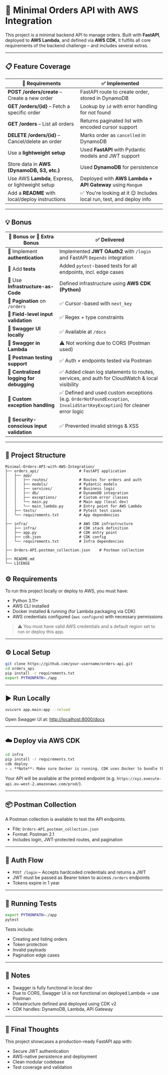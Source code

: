 # 🧾 Minimal Orders API with AWS Integration

This project is a minimal backend API to manage orders. Built with **FastAPI**, deployed to **AWS Lambda**, and defined via **AWS CDK**, it fulfills all core requirements of the backend challenge – and includes several extras.

---

## 📋 Feature Coverage

| 📌 Requirements                                      | ✅ Implemented                                                                 |
|---------------------------------------------------------------------|----------------------------------------------------------------------------------------|
| **POST /orders/create** – Create a new order                               | FastAPI route to create order, stored in DynamoDB                                      |
| **GET /orders/{id}** – Fetch a specific order                       | Lookup by `id` with error handling for not found                                       |
| **GET /orders** – List all orders                                   | Returns paginated list with encoded cursor support                                     |
| **DELETE /orders/{id}** – Cancel/delete an order                    | Marks order as `cancelled` in DynamoDB                                                 |
| Use a **lightweight setup**                                               | Used **FastAPI** with Pydantic models and JWT support                                  |
| Store data in **AWS (DynamoDB, S3, etc.)**                          | Used **DynamoDB** for persistence                                                      |
| Use AWS **Lambda**, Express, or lightweight setup                   | Deployed with **AWS Lambda + API Gateway** using `Mangum`                              |
| Add a **README** with local/deploy instructions                     | ✅ You're looking at it 😉 Includes local run, test, and deploy info                   |

---

## 💡 Bonus

| 🌟 Bonus or 🚀 Extra Bonus | ✅ Delivered |
|-------------------|-------------|
| 🌟 Implement **authentication**                    | Implemented **JWT OAuth2** with `/login` and FastAPI `Depends` integration               |
| 🌟 Add **tests**                                                       | Added `pytest`-based tests for all endpoints, incl. edge cases                         |
| 🌟 Use **Infrastructure-as-Code**              | Defined infrastructure using **AWS CDK (Python)**                                      |
| 🚀 **Pagination** on `/orders` | ✅ Cursor-based with `next_key` |
| 🚀 **Field-level input validation** | ✅ Regex + type constraints |
| 🚀 **Swagger UI locally** | ✅ Available at `/docs` |
| 🚀 **Swagger in Lambda** | ⚠️ Not working due to CORS (Postman used) |
| 🚀 **Postman testing support** | ✅ Auth + endpoints tested via Postman |
| 🚀 **Centralized logging for debugging** | ✅ Added clean log statements to routes, services, and auth for CloudWatch & local visibility |
| 🚀 **Custom exception handling** | ✅ Defined and used custom exceptions (e.g. `OrderNotFoundException`, `InvalidStartKeyException`) for cleaner error logic |
| 🚀 **Security-conscious input validation** | ✅ Prevented invalid strings & XSS |
---

## 📁 Project Structure

```text
Minimal-Orders-API-with-AWS-Integration/
├── orders_api/                  # FastAPI application
│   ├── app/
│   │   ├── routes/              # Routes for orders and auth
│   │   ├── models/              # Pydantic models
│   │   ├── services/            # Business logic
│   │   ├── db/                  # DynamoDB integration
│   │   ├── exceptions/          # Custom error classes
│   │   └── main.py              # Main app (local dev)
│   │   └── main_lambda.py       # Entry point for AWS Lambda
│   ├── tests/                   # Pytest test cases
│   └── requirements.txt         # App dependencies
│
├── infra/                       # AWS CDK infrastructure
│   ├── infra/                   # CDK stack definition
│   ├── app.py                   # CDK entry point
│   ├── cdk.json                 # CDK config
│   └── requirements.txt         # Infra dependencies
│
├── Orders-API.postman_collection.json    # Postman collection
│
├── README.md
└── LICENSE
```

## ⚙️ Requirements

To run this project locally or deploy to AWS, you must have:

- Python 3.11+
- AWS CLI installed
- Docker installed & running (for Lambda packaging via CDK)
- AWS credentials configured (`aws configure`) with necessary permissions

> ⚠️ You must have valid AWS credentials and a default region set to run or deploy this app.
---


## ⚙️ Local Setup

```bash
git clone https://github.com/your-username/orders-api.git
cd orders_api
pip install -r requirements.txt
export PYTHONPATH=./app
```

---

## ▶️ Run Locally

```bash
uvicorn app.main:app --reload
```

Open Swagger UI at: [http://localhost:8000/docs](http://localhost:8000/docs)

---

## ☁️ Deploy via AWS CDK

```bash
cd infra
pip install -r requirements.txt
cdk deploy
> ⚠️ **Note**: Make sure Docker is running. CDK uses Docker to bundle the Lambda function using the correct architecture for AWS.
```

Your API will be available at the printed endpoint (e.g. `https://xyz.execute-api.eu-west-2.amazonaws.com/prod/`).

---

## 📦 Postman Collection

A Postman collection is available to test the API endpoints.

- File: `Orders-API.postman_collection.json`
- Format: Postman 2.1
- Includes login, JWT-protected routes, and pagination

---

## 🔐 Auth Flow

- `POST /login` – Accepts hardcoded credentials and returns a JWT
- JWT must be passed as Bearer token to access `/orders` endpoints
- Tokens expire in 1 year

---

## 🧪 Running Tests

```bash
export PYTHONPATH=./app
pytest
```

Tests include:
- Creating and listing orders
- Token protection
- Invalid payloads
- Pagination edge cases

---

## 📝 Notes

- Swagger is fully functional in local dev
- Due to CORS, Swagger UI is not functional on deployed Lambda → use Postman
- Infrastructure defined and deployed using CDK v2
- CDK handles: DynamoDB, Lambda, API Gateway

---

## 🙌 Final Thoughts

This project showcases a production-ready FastAPI app with:
- Secure JWT authentication
- AWS-native persistence and deployment
- Clean modular codebase
- Test coverage and validation